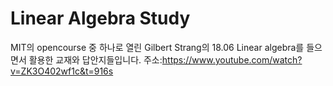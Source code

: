 # Linear Algebra Study
MIT의 opencourse 중 하나로 열린 Gilbert Strang의 18.06 Linear algebra를 들으면서 활용한 교재와 답안지들입니다.
주소:https://www.youtube.com/watch?v=ZK3O402wf1c&t=916s
